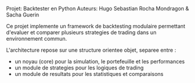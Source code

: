 Projet: Backtester en Python
Auteurs: Hugo Sebastian Rocha Mondragon & Sacha Guerin

Ce projet implemente un framework de backtesting modulaire permettant d'evaluer et comparer plusieurs strategies de trading dans un environnement commun.

L'architecture repose sur une structure orientee objet, separee entre :
-    un noyau (core) pour la simulation, le portefeuille et les performances
-    un module de strategies pour les logiques de trading
-    un module de resultats pour les statistiques et comparaisons